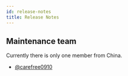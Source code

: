 ```yaml
---
id: release-notes
title: Release Notes
---
```


## Maintenance team

Currently there is only one member from China.

+ [@carefree0910](https://github.com/carefree0910)

